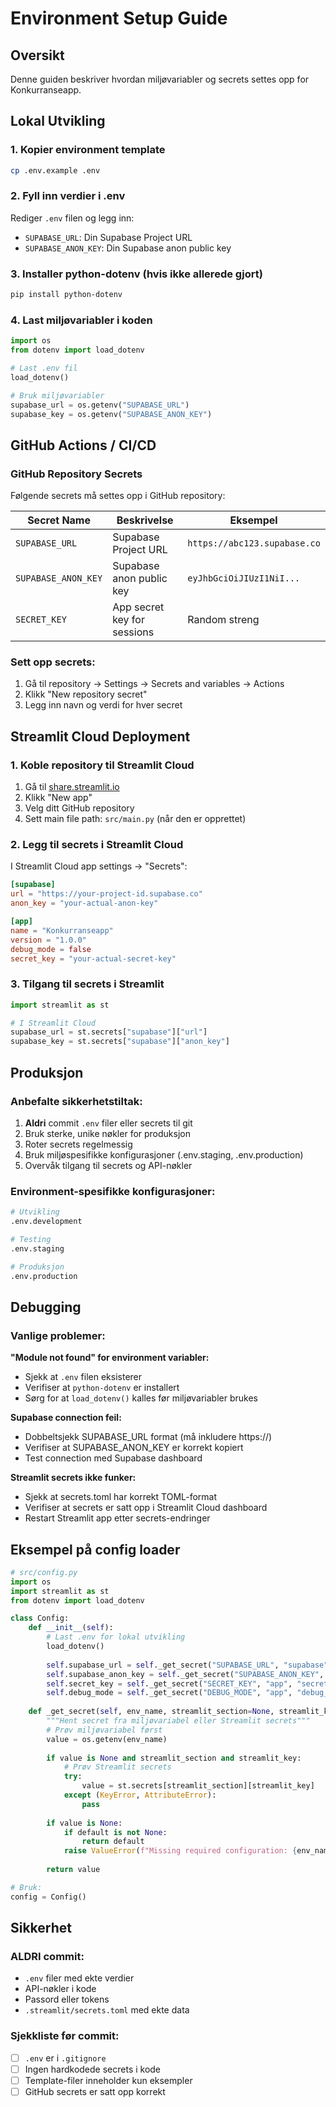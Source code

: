 # Environment Setup Guide

## Oversikt
Denne guiden beskriver hvordan miljøvariabler og secrets settes opp for Konkurranseapp.

## Lokal Utvikling

### 1. Kopier environment template
```bash
cp .env.example .env
```

### 2. Fyll inn verdier i .env
Rediger `.env` filen og legg inn:
- `SUPABASE_URL`: Din Supabase Project URL
- `SUPABASE_ANON_KEY`: Din Supabase anon public key

### 3. Installer python-dotenv (hvis ikke allerede gjort)
```bash
pip install python-dotenv
```

### 4. Last miljøvariabler i koden
```python
import os
from dotenv import load_dotenv

# Last .env fil
load_dotenv()

# Bruk miljøvariabler
supabase_url = os.getenv("SUPABASE_URL")
supabase_key = os.getenv("SUPABASE_ANON_KEY")
```

## GitHub Actions / CI/CD

### GitHub Repository Secrets
Følgende secrets må settes opp i GitHub repository:

| Secret Name | Beskrivelse | Eksempel |
|-------------|-------------|----------|
| `SUPABASE_URL` | Supabase Project URL | `https://abc123.supabase.co` |
| `SUPABASE_ANON_KEY` | Supabase anon public key | `eyJhbGciOiJIUzI1NiI...` |
| `SECRET_KEY` | App secret key for sessions | Random streng |

### Sett opp secrets:
1. Gå til repository → Settings → Secrets and variables → Actions
2. Klikk "New repository secret"
3. Legg inn navn og verdi for hver secret

## Streamlit Cloud Deployment

### 1. Koble repository til Streamlit Cloud
1. Gå til [share.streamlit.io](https://share.streamlit.io)
2. Klikk "New app"
3. Velg ditt GitHub repository
4. Sett main file path: `src/main.py` (når den er opprettet)

### 2. Legg til secrets i Streamlit Cloud
I Streamlit Cloud app settings → "Secrets":

```toml
[supabase]
url = "https://your-project-id.supabase.co"
anon_key = "your-actual-anon-key"

[app]
name = "Konkurranseapp"
version = "1.0.0"
debug_mode = false
secret_key = "your-actual-secret-key"
```

### 3. Tilgang til secrets i Streamlit
```python
import streamlit as st

# I Streamlit Cloud
supabase_url = st.secrets["supabase"]["url"]
supabase_key = st.secrets["supabase"]["anon_key"]
```

## Produksjon

### Anbefalte sikkerhetstiltak:
1. **Aldri** commit `.env` filer eller secrets til git
2. Bruk sterke, unike nøkler for produksjon
3. Roter secrets regelmessig
4. Bruk miljøspesifikke konfigurasjoner (.env.staging, .env.production)
5. Overvåk tilgang til secrets og API-nøkler

### Environment-spesifikke konfigurasjoner:
```bash
# Utvikling
.env.development

# Testing  
.env.staging

# Produksjon
.env.production
```

## Debugging

### Vanlige problemer:

**"Module not found" for environment variabler:**
- Sjekk at `.env` filen eksisterer
- Verifiser at `python-dotenv` er installert
- Sørg for at `load_dotenv()` kalles før miljøvariabler brukes

**Supabase connection feil:**
- Dobbeltsjekk SUPABASE_URL format (må inkludere https://)
- Verifiser at SUPABASE_ANON_KEY er korrekt kopiert
- Test connection med Supabase dashboard

**Streamlit secrets ikke funker:**
- Sjekk at secrets.toml har korrekt TOML-format
- Verifiser at secrets er satt opp i Streamlit Cloud dashboard
- Restart Streamlit app etter secrets-endringer

## Eksempel på config loader

```python
# src/config.py
import os
import streamlit as st
from dotenv import load_dotenv

class Config:
    def __init__(self):
        # Last .env for lokal utvikling
        load_dotenv()
        
        self.supabase_url = self._get_secret("SUPABASE_URL", "supabase", "url")
        self.supabase_anon_key = self._get_secret("SUPABASE_ANON_KEY", "supabase", "anon_key")
        self.secret_key = self._get_secret("SECRET_KEY", "app", "secret_key")
        self.debug_mode = self._get_secret("DEBUG_MODE", "app", "debug_mode", "false").lower() == "true"
    
    def _get_secret(self, env_name, streamlit_section=None, streamlit_key=None, default=None):
        """Hent secret fra miljøvariabel eller Streamlit secrets"""
        # Prøv miljøvariabel først
        value = os.getenv(env_name)
        
        if value is None and streamlit_section and streamlit_key:
            # Prøv Streamlit secrets
            try:
                value = st.secrets[streamlit_section][streamlit_key]
            except (KeyError, AttributeError):
                pass
        
        if value is None:
            if default is not None:
                return default
            raise ValueError(f"Missing required configuration: {env_name}")
        
        return value

# Bruk:
config = Config()
```

## Sikkerhet

### ALDRI commit:
- `.env` filer med ekte verdier
- API-nøkler i kode
- Passord eller tokens
- `.streamlit/secrets.toml` med ekte data

### Sjekkliste før commit:
- [ ] `.env` er i `.gitignore`
- [ ] Ingen hardkodede secrets i kode
- [ ] Template-filer inneholder kun eksempler
- [ ] GitHub secrets er satt opp korrekt

